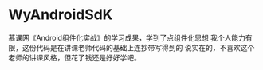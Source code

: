 # WyAndroidSdK
慕课网《Android组件化实战》的学习成果，学到了点组件化思想
我个人能力有限，这份代码是在讲课老师代码的基础上连抄带写得到的
说实在的，不喜欢这个老师的讲课风格，但花了钱还是好好学吧。
